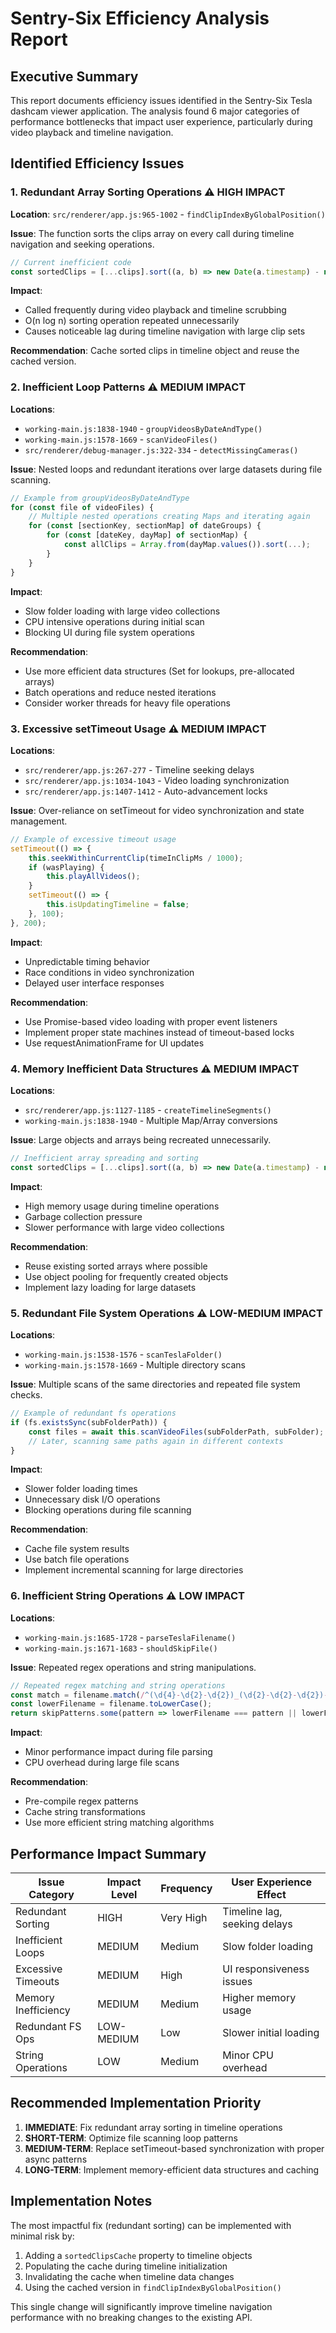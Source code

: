 # Sentry-Six Efficiency Analysis Report

## Executive Summary

This report documents efficiency issues identified in the Sentry-Six Tesla dashcam viewer application. The analysis found 6 major categories of performance bottlenecks that impact user experience, particularly during video playback and timeline navigation.

## Identified Efficiency Issues

### 1. Redundant Array Sorting Operations ⚠️ HIGH IMPACT

**Location**: `src/renderer/app.js:965-1002` - `findClipIndexByGlobalPosition()`

**Issue**: The function sorts the clips array on every call during timeline navigation and seeking operations.

```javascript
// Current inefficient code
const sortedClips = [...clips].sort((a, b) => new Date(a.timestamp) - new Date(b.timestamp));
```

**Impact**: 
- Called frequently during video playback and timeline scrubbing
- O(n log n) sorting operation repeated unnecessarily
- Causes noticeable lag during timeline navigation with large clip sets

**Recommendation**: Cache sorted clips in timeline object and reuse the cached version.

### 2. Inefficient Loop Patterns ⚠️ MEDIUM IMPACT

**Locations**: 
- `working-main.js:1838-1940` - `groupVideosByDateAndType()`
- `working-main.js:1578-1669` - `scanVideoFiles()`
- `src/renderer/debug-manager.js:322-334` - `detectMissingCameras()`

**Issue**: Nested loops and redundant iterations over large datasets during file scanning.

```javascript
// Example from groupVideosByDateAndType
for (const file of videoFiles) {
    // Multiple nested operations creating Maps and iterating again
    for (const [sectionKey, sectionMap] of dateGroups) {
        for (const [dateKey, dayMap] of sectionMap) {
            const allClips = Array.from(dayMap.values()).sort(...);
        }
    }
}
```

**Impact**:
- Slow folder loading with large video collections
- CPU intensive operations during initial scan
- Blocking UI during file system operations

**Recommendation**: 
- Use more efficient data structures (Set for lookups, pre-allocated arrays)
- Batch operations and reduce nested iterations
- Consider worker threads for heavy file operations

### 3. Excessive setTimeout Usage ⚠️ MEDIUM IMPACT

**Locations**: 
- `src/renderer/app.js:267-277` - Timeline seeking delays
- `src/renderer/app.js:1034-1043` - Video loading synchronization
- `src/renderer/app.js:1407-1412` - Auto-advancement locks

**Issue**: Over-reliance on setTimeout for video synchronization and state management.

```javascript
// Example of excessive timeout usage
setTimeout(() => {
    this.seekWithinCurrentClip(timeInClipMs / 1000);
    if (wasPlaying) {
        this.playAllVideos();
    }
    setTimeout(() => {
        this.isUpdatingTimeline = false;
    }, 100);
}, 200);
```

**Impact**:
- Unpredictable timing behavior
- Race conditions in video synchronization
- Delayed user interface responses

**Recommendation**: 
- Use Promise-based video loading with proper event listeners
- Implement proper state machines instead of timeout-based locks
- Use requestAnimationFrame for UI updates

### 4. Memory Inefficient Data Structures ⚠️ MEDIUM IMPACT

**Locations**:
- `src/renderer/app.js:1127-1185` - `createTimelineSegments()`
- `working-main.js:1838-1940` - Multiple Map/Array conversions

**Issue**: Large objects and arrays being recreated unnecessarily.

```javascript
// Inefficient array spreading and sorting
const sortedClips = [...clips].sort((a, b) => new Date(a.timestamp) - new Date(b.timestamp));
```

**Impact**:
- High memory usage during timeline operations
- Garbage collection pressure
- Slower performance with large video collections

**Recommendation**:
- Reuse existing sorted arrays where possible
- Use object pooling for frequently created objects
- Implement lazy loading for large datasets

### 5. Redundant File System Operations ⚠️ LOW-MEDIUM IMPACT

**Locations**:
- `working-main.js:1538-1576` - `scanTeslaFolder()`
- `working-main.js:1578-1669` - Multiple directory scans

**Issue**: Multiple scans of the same directories and repeated file system checks.

```javascript
// Example of redundant fs operations
if (fs.existsSync(subFolderPath)) {
    const files = await this.scanVideoFiles(subFolderPath, subFolder);
    // Later, scanning same paths again in different contexts
}
```

**Impact**:
- Slower folder loading times
- Unnecessary disk I/O operations
- Blocking operations during file scanning

**Recommendation**:
- Cache file system results
- Use batch file operations
- Implement incremental scanning for large directories

### 6. Inefficient String Operations ⚠️ LOW IMPACT

**Locations**:
- `working-main.js:1685-1728` - `parseTeslaFilename()`
- `working-main.js:1671-1683` - `shouldSkipFile()`

**Issue**: Repeated regex operations and string manipulations.

```javascript
// Repeated regex matching and string operations
const match = filename.match(/^(\d{4}-\d{2}-\d{2})_(\d{2}-\d{2}-\d{2})-(.+)\.mp4$/);
const lowerFilename = filename.toLowerCase();
return skipPatterns.some(pattern => lowerFilename === pattern || lowerFilename.startsWith(pattern));
```

**Impact**:
- Minor performance impact during file parsing
- CPU overhead during large file scans

**Recommendation**:
- Pre-compile regex patterns
- Cache string transformations
- Use more efficient string matching algorithms

## Performance Impact Summary

| Issue Category | Impact Level | Frequency | User Experience Effect |
|---------------|--------------|-----------|------------------------|
| Redundant Sorting | HIGH | Very High | Timeline lag, seeking delays |
| Inefficient Loops | MEDIUM | Medium | Slow folder loading |
| Excessive Timeouts | MEDIUM | High | UI responsiveness issues |
| Memory Inefficiency | MEDIUM | Medium | Higher memory usage |
| Redundant FS Ops | LOW-MEDIUM | Low | Slower initial loading |
| String Operations | LOW | Medium | Minor CPU overhead |

## Recommended Implementation Priority

1. **IMMEDIATE**: Fix redundant array sorting in timeline operations
2. **SHORT-TERM**: Optimize file scanning loop patterns
3. **MEDIUM-TERM**: Replace setTimeout-based synchronization with proper async patterns
4. **LONG-TERM**: Implement memory-efficient data structures and caching

## Implementation Notes

The most impactful fix (redundant sorting) can be implemented with minimal risk by:
1. Adding a `sortedClipsCache` property to timeline objects
2. Populating the cache during timeline initialization
3. Invalidating the cache when timeline data changes
4. Using the cached version in `findClipIndexByGlobalPosition()`

This single change will significantly improve timeline navigation performance with no breaking changes to the existing API.
